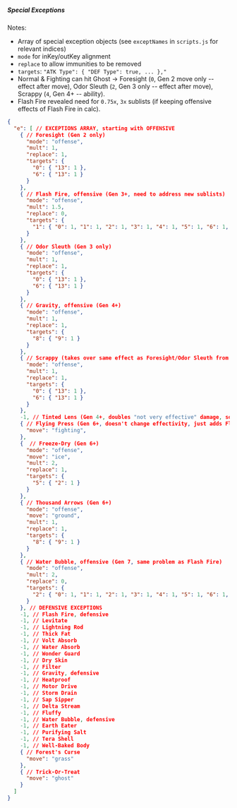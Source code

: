 ##### Special Exceptions
Notes:
- Array of special exception objects (see `exceptNames` in `scripts.js` for relevant indices)
- `mode` for inKey/outKey alignment
- `replace` to allow immunities to be removed
- `targets`: `"ATK Type": { "DEF Type": true, ... },"`
- Normal & Fighting can hit Ghost -> Foresight (`0`, Gen 2 move only -- effect after move), Odor Sleuth (`2`, Gen 3 only -- effect after move), Scrappy (`4`, Gen 4+ -- ability).
- Flash Fire revealed need for `0.75x`, `3x` sublists (if keeping offensive effects of Flash Fire in calc).

```json
{
  "e": [ // EXCEPTIONS ARRAY, starting with OFFENSIVE
    { // Foresight (Gen 2 only)
      "mode": "offense",
      "mult": 1,
      "replace": 1,
      "targets": {
        "0": { "13": 1 },
        "6": { "13": 1 }
      }
    },
    { // Flash Fire, offensive (Gen 3+, need to address new sublists)
      "mode": "offense",
      "mult": 1.5,
      "replace": 0,
      "targets": {
        "1": { "0": 1, "1": 1, "2": 1, "3": 1, "4": 1, "5": 1, "6": 1, "7": 1, "8": 1, "9": 1, "10": 1, "11": 1, "12": 1, "13": 1, "14": 1, "15": 1, "16": 1, "17": 1, "18": 1, "19": 1 }
      }
    },
    { // Odor Sleuth (Gen 3 only)
      "mode": "offense",
      "mult": 1,
      "replace": 1,
      "targets": {
        "0": { "13": 1 },
        "6": { "13": 1 }
      }
    },
    { // Gravity, offensive (Gen 4+)
      "mode": "offense",
      "mult": 1,
      "replace": 1,
      "targets": {
        "8": { "9": 1 }
      }
    },
    { // Scrappy (takes over same effect as Foresight/Odor Sleuth from Gen 4 on)
      "mode": "offense",
      "mult": 1,
      "replace": 1,
      "targets": {
        "0": { "13": 1 },
        "6": { "13": 1 }
      }
    },
    -1, // Tinted Lens (Gen 4+, doubles "not very effective" damage, so shouldn't modify during calculations.)
    { // Flying Press (Gen 6+, doesn't change effectivity, just adds Flying to a Fighting-type move. Temporarily setting Fire to 1 to prevent errors with `populateMoveMaps` and `getEffectiveness`.)
      "move": "fighting",
    },
    {  // Freeze-Dry (Gen 6+)
      "mode": "offense",
      "move": "ice",
      "mult": 2,
      "replace": 1,
      "targets": {
        "5": { "2": 1 }
      }
    },
    { // Thousand Arrows (Gen 6+)
      "mode": "offense",
      "move": "ground",
      "mult": 1,
      "replace": 1,
      "targets": {
        "8": { "9": 1 }
      }
    },
    { // Water Bubble, offensive (Gen 7, same problem as Flash Fire)
      "mode": "offense",
      "mult": 2,
      "replace": 0,
      "targets": {
        "2": { "0": 1, "1": 1, "2": 1, "3": 1, "4": 1, "5": 1, "6": 1, "7": 1, "8": 1, "9": 1, "10": 1, "11": 1, "12": 1, "13": 1, "14": 1, "15": 1, "16": 1, "17": 1, "18": 1, "19": 1 }
      }
    }, // DEFENSIVE EXCEPTIONS
    -1, // Flash Fire, defensive
    -1, // Levitate
    -1, // Lightning Rod
    -1, // Thick Fat
    -1, // Volt Absorb
    -1, // Water Absorb
    -1, // Wonder Guard
    -1, // Dry Skin
    -1, // Filter
    -1, // Gravity, defensive
    -1, // Heatproof
    -1, // Motor Drive
    -1, // Storm Drain
    -1, // Sap Sipper
    -1, // Delta Stream
    -1, // Fluffy
    -1, // Water Bubble, defensive
    -1, // Earth Eater
    -1, // Purifying Salt
    -1, // Tera Shell
    -1, // Well-Baked Body
    { // Forest's Curse
      "move": "grass"
    },
    { // Trick-Or-Treat
      "move": "ghost"
    }
  ]
}
```